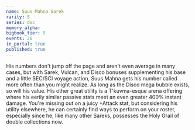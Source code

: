 ```yaml
---
name: Suus Mahna Sarek
rarity: 5
series: dsc
memory_alpha:
bigbook_tier: 5
events: 26
in_portal: true
published: true
---
```


His numbers don't jump off the page and aren't even average in many cases, but with Sarek, Vulcan, and Disco bonuses supplementing his base and a little SEC/SCI voyage action, Suus Mahna gets his number called more often than you might realize. As long as the Disco mega bubble exists, so will his value. His other great utility is a T'kuvma-esque arena offering where his eerily similar passive stats meet an even greater 400% instant damage. You're missing out on a juicy +Attack stat, but considering his utility elsewhere, he can certainly find ways to perform on your roster, especially since he, like many other Sareks, possesses the Holy Grail of double collections now.
